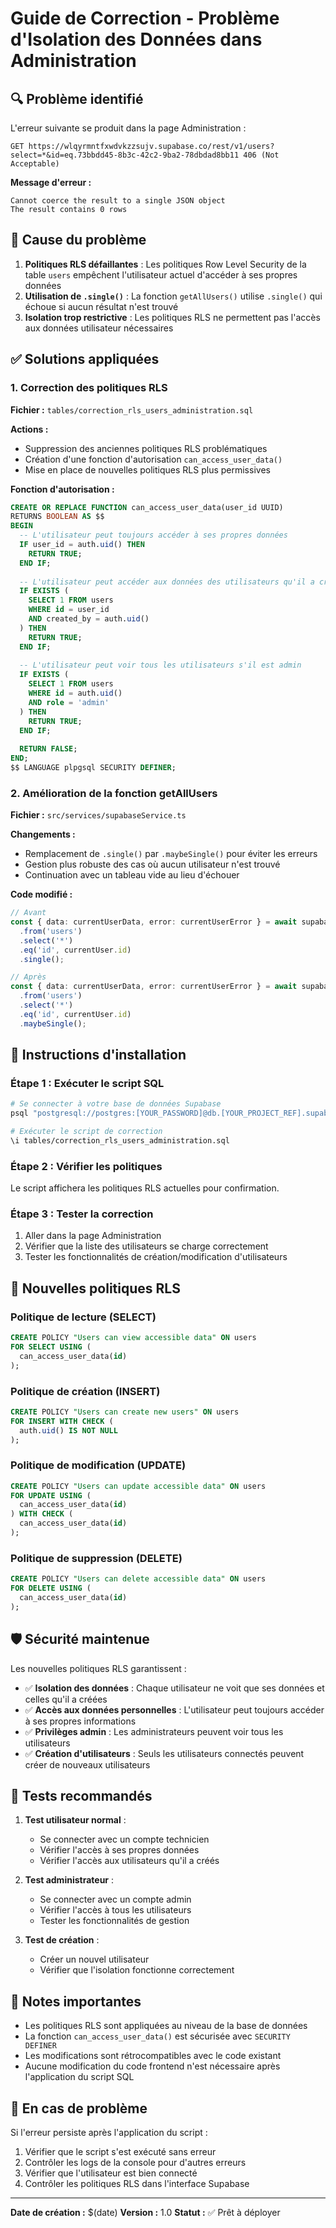 # Guide de Correction - Problème d'Isolation des Données dans Administration

## 🔍 **Problème identifié**

L'erreur suivante se produit dans la page Administration :
```
GET https://wlqyrmntfxwdvkzzsujv.supabase.co/rest/v1/users?select=*&id=eq.73bbdd45-8b3c-42c2-9ba2-78dbdad8bb11 406 (Not Acceptable)
```

**Message d'erreur :**
```
Cannot coerce the result to a single JSON object
The result contains 0 rows
```

## 🎯 **Cause du problème**

1. **Politiques RLS défaillantes** : Les politiques Row Level Security de la table `users` empêchent l'utilisateur actuel d'accéder à ses propres données
2. **Utilisation de `.single()`** : La fonction `getAllUsers()` utilise `.single()` qui échoue si aucun résultat n'est trouvé
3. **Isolation trop restrictive** : Les politiques RLS ne permettent pas l'accès aux données utilisateur nécessaires

## ✅ **Solutions appliquées**

### **1. Correction des politiques RLS**

**Fichier :** `tables/correction_rls_users_administration.sql`

**Actions :**
- Suppression des anciennes politiques RLS problématiques
- Création d'une fonction d'autorisation `can_access_user_data()`
- Mise en place de nouvelles politiques RLS plus permissives

**Fonction d'autorisation :**
```sql
CREATE OR REPLACE FUNCTION can_access_user_data(user_id UUID)
RETURNS BOOLEAN AS $$
BEGIN
  -- L'utilisateur peut toujours accéder à ses propres données
  IF user_id = auth.uid() THEN
    RETURN TRUE;
  END IF;
  
  -- L'utilisateur peut accéder aux données des utilisateurs qu'il a créés
  IF EXISTS (
    SELECT 1 FROM users 
    WHERE id = user_id 
    AND created_by = auth.uid()
  ) THEN
    RETURN TRUE;
  END IF;
  
  -- L'utilisateur peut voir tous les utilisateurs s'il est admin
  IF EXISTS (
    SELECT 1 FROM users 
    WHERE id = auth.uid() 
    AND role = 'admin'
  ) THEN
    RETURN TRUE;
  END IF;
  
  RETURN FALSE;
END;
$$ LANGUAGE plpgsql SECURITY DEFINER;
```

### **2. Amélioration de la fonction getAllUsers**

**Fichier :** `src/services/supabaseService.ts`

**Changements :**
- Remplacement de `.single()` par `.maybeSingle()` pour éviter les erreurs
- Gestion plus robuste des cas où aucun utilisateur n'est trouvé
- Continuation avec un tableau vide au lieu d'échouer

**Code modifié :**
```typescript
// Avant
const { data: currentUserData, error: currentUserError } = await supabase
  .from('users')
  .select('*')
  .eq('id', currentUser.id)
  .single();

// Après
const { data: currentUserData, error: currentUserError } = await supabase
  .from('users')
  .select('*')
  .eq('id', currentUser.id)
  .maybeSingle();
```

## 🚀 **Instructions d'installation**

### **Étape 1 : Exécuter le script SQL**

```bash
# Se connecter à votre base de données Supabase
psql "postgresql://postgres:[YOUR_PASSWORD]@db.[YOUR_PROJECT_REF].supabase.co:5432/postgres"

# Exécuter le script de correction
\i tables/correction_rls_users_administration.sql
```

### **Étape 2 : Vérifier les politiques**

Le script affichera les politiques RLS actuelles pour confirmation.

### **Étape 3 : Tester la correction**

1. Aller dans la page Administration
2. Vérifier que la liste des utilisateurs se charge correctement
3. Tester les fonctionnalités de création/modification d'utilisateurs

## 🔧 **Nouvelles politiques RLS**

### **Politique de lecture (SELECT)**
```sql
CREATE POLICY "Users can view accessible data" ON users
FOR SELECT USING (
  can_access_user_data(id)
);
```

### **Politique de création (INSERT)**
```sql
CREATE POLICY "Users can create new users" ON users
FOR INSERT WITH CHECK (
  auth.uid() IS NOT NULL
);
```

### **Politique de modification (UPDATE)**
```sql
CREATE POLICY "Users can update accessible data" ON users
FOR UPDATE USING (
  can_access_user_data(id)
) WITH CHECK (
  can_access_user_data(id)
);
```

### **Politique de suppression (DELETE)**
```sql
CREATE POLICY "Users can delete accessible data" ON users
FOR DELETE USING (
  can_access_user_data(id)
);
```

## 🛡️ **Sécurité maintenue**

Les nouvelles politiques RLS garantissent :
- ✅ **Isolation des données** : Chaque utilisateur ne voit que ses données et celles qu'il a créées
- ✅ **Accès aux données personnelles** : L'utilisateur peut toujours accéder à ses propres informations
- ✅ **Privilèges admin** : Les administrateurs peuvent voir tous les utilisateurs
- ✅ **Création d'utilisateurs** : Seuls les utilisateurs connectés peuvent créer de nouveaux utilisateurs

## 🧪 **Tests recommandés**

1. **Test utilisateur normal** :
   - Se connecter avec un compte technicien
   - Vérifier l'accès à ses propres données
   - Vérifier l'accès aux utilisateurs qu'il a créés

2. **Test administrateur** :
   - Se connecter avec un compte admin
   - Vérifier l'accès à tous les utilisateurs
   - Tester les fonctionnalités de gestion

3. **Test de création** :
   - Créer un nouvel utilisateur
   - Vérifier que l'isolation fonctionne correctement

## 📝 **Notes importantes**

- Les politiques RLS sont appliquées au niveau de la base de données
- La fonction `can_access_user_data()` est sécurisée avec `SECURITY DEFINER`
- Les modifications sont rétrocompatibles avec le code existant
- Aucune modification du code frontend n'est nécessaire après l'application du script SQL

## 🔄 **En cas de problème**

Si l'erreur persiste après l'application du script :

1. Vérifier que le script s'est exécuté sans erreur
2. Contrôler les logs de la console pour d'autres erreurs
3. Vérifier que l'utilisateur est bien connecté
4. Contrôler les politiques RLS dans l'interface Supabase

---

**Date de création :** $(date)
**Version :** 1.0
**Statut :** ✅ Prêt à déployer
